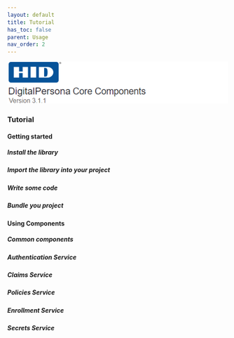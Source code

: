 ```yaml
---
layout: default
title: Tutorial
has_toc: false  
parent: Usage
nav_order: 2
---
```


![](../../docs/assets/HID-DPAM-Core.png)
### Tutorial

#### Getting started

##### Install the library

##### Import the library into your project

##### Write some code

##### Bundle you project

#### Using Components

##### Common components

##### Authentication Service

##### Claims Service

##### Policies Service

##### Enrollment Service

##### Secrets Service
